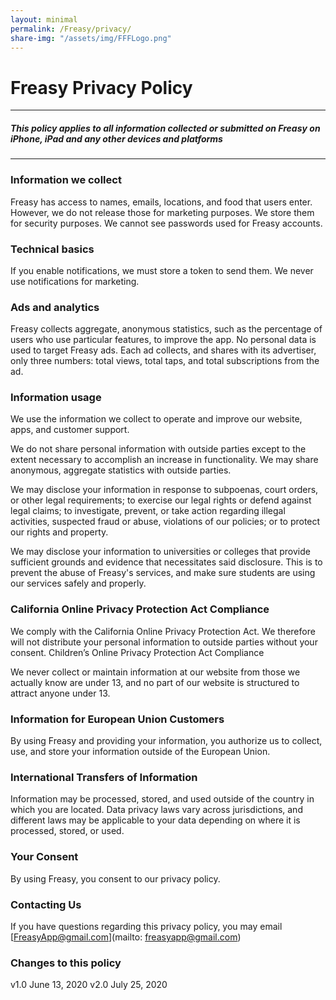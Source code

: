```yaml
---
layout: minimal
permalink: /Freasy/privacy/
share-img: "/assets/img/FFFLogo.png"
---
```

# Freasy Privacy Policy
---
##### This policy applies to all information collected or submitted on Freasy on iPhone, iPad and any other devices and platforms


---

### Information we collect

Freasy has access to names, emails, locations, and food that users enter. However, we do not release those for marketing purposes. We store them for security purposes. We cannot see passwords used for Freasy accounts.

### Technical basics

If you enable notifications, we must store a token to send them. We never use notifications for marketing.

### Ads and analytics

Freasy collects aggregate, anonymous statistics, such as the percentage of users who use particular features, to improve the app.
No personal data is used to target Freasy ads. Each ad collects, and shares with its advertiser, only three numbers: total views, total taps, and total subscriptions from the ad.

### Information usage

We use the information we collect to operate and improve our website, apps, and customer support.

We do not share personal information with outside parties except to the extent necessary to accomplish an increase in functionality. We may share anonymous, aggregate statistics with outside parties.

We may disclose your information in response to subpoenas, court orders, or other legal requirements; to exercise our legal rights or defend against legal claims; to investigate, prevent, or take action regarding illegal activities, suspected fraud or abuse, violations of our policies; or to protect our rights and property.

We may disclose your information to universities or colleges that provide sufficient grounds and evidence that necessitates said disclosure. This is to prevent the abuse of Freasy's services, and make sure students are using our services safely and properly.  

### California Online Privacy Protection Act Compliance

We comply with the California Online Privacy Protection Act. We therefore will not distribute your personal information to outside parties without your consent.
Children’s Online Privacy Protection Act Compliance

We never collect or maintain information at our website from those we actually know are under 13, and no part of our website is structured to attract anyone under 13.

### Information for European Union Customers

By using Freasy and providing your information, you authorize us to collect, use, and store your information outside of the European Union.

### International Transfers of Information

Information may be processed, stored, and used outside of the country in which you are located. Data privacy laws vary across jurisdictions, and different laws may be applicable to your data depending on where it is processed, stored, or used.

### Your Consent

By using Freasy, you consent to our privacy policy.

### Contacting Us

If you have questions regarding this privacy policy, you may email [FreasyApp@gmail.com](mailto: freasyapp@gmail.com)

### Changes to this policy
v1.0 June 13, 2020
v2.0 July 25, 2020
